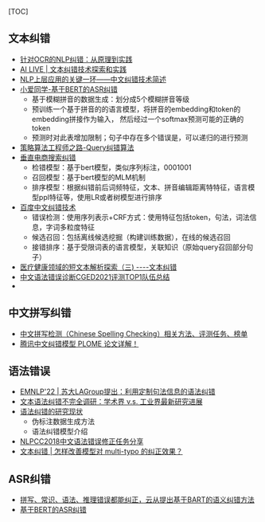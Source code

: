 [TOC]




## 文本纠错

- [针对OCR的NLP纠错：从原理到实践](https://zhuanlan.zhihu.com/p/179957371)
- [AI LIVE | 文本纠错技术探索和实践](https://zhuanlan.zhihu.com/p/159101860)
- [NLP上层应用的关键一环——中文纠错技术简述](https://zhuanlan.zhihu.com/p/82807092)
- [小爱同学-基于BERT的ASR纠错](https://mp.weixin.qq.com/s?__biz=MzU1NTMyOTI4Mw==&mid=2247503412&idx=1&sn=75ef312902713d3766a43a6c71e1024e&chksm=fbd77c58cca0f54e3a9ffbe9ec075a144e8b16a171287367173d4a0d69f511106335c7b05298&scene=27#wechat_redirect)
  - 基于模糊拼音的数据生成：划分成5个模糊拼音等级
  - 预训练一个基于拼音的的语言模型，将拼音的embedding和token的embedding拼接作为输入，
  然后经过一个softmax预测可能的正确的token
  - 预测时对此表增加限制；句子中存在多个错误是，可以递归的进行预测
- [策略算法工程师之路-Query纠错算法](https://zhuanlan.zhihu.com/p/145198390)
- [垂直电商搜索纠错](https://zhuanlan.zhihu.com/p/161946260)
  - 检错模型：基于bert模型，类似序列标注，0001001
  - 召回模型：基于bert模型的MLM机制
  - 排序模型：根据纠错前后词频特征，文本、拼音编辑距离特特征，语言模型ppl特征等，使用LR或者树模型进行排序
- [百度中文纠错技术](https://www.infoq.cn/article/25fsqE_h9ltDkfLJlcti)
  - 错误检测：使用序列表示+CRF方式：使用特征包括token，句法，词法信息，字词多粒度特征
  - 候选召回：包括离线候选挖掘（构建训练数据），在线的候选召回
  - 接错排序：基于受限词表的语言模型，关联知识（原始query召回部分句子）
- [医疗健康领域的短文本解析探索（三) ----文本纠错](https://mp.weixin.qq.com/s?__biz=MjM5ODkzMzMwMQ==&mid=2650415123&idx=2&sn=f3e17a19b9bb96627d24d96ee8167dc5&chksm=becda64989ba2f5fef5eac58743e17d4fc97440b11df1658d8ef50c171fb118f71f57ee58c03&mpshare=1&scene=24&srcid=0731WF3sx2ekxIjHQuttwsFS&sharer_sharetime=1596188559215&sharer_shareid=9d627645afe156ff11b0a8519d982bcd&exportkey=AxZACC%2FGGHzrwIQGtUNf4mY%3D&pass_ticket=IL%2BeHRprAt5yAlLjjC250jaLkeHDOYyDyV4vRbYX%2F0r7c3KJ%2FwPqrBhOiTesV9Z9&wx_header=0#rd)
- [中文语法错误诊断CGED2021评测TOP1队伍总结](https://zhuanlan.zhihu.com/p/444117518)
- 


## 中文拼写纠错
- [中文拼写检测（Chinese Spelling Checking）相关方法、评测任务、榜单](https://blog.csdn.net/qq_36426650/article/details/122807019)
- [腾讯中文纠错模型 PLOME 论文详解！](https://juejin.cn/post/7039144348021162021)

## 语法错误
- [EMNLP'22 | 苏大LAGroup提出：利用定制句法信息的语法纠错](https://mp.weixin.qq.com/s/Y1iMxfhJ9xMKiOE9e8P7Rw)
- [文本语法纠错不完全调研：学术界 v.s. 工业界最新研究进展](https://mp.weixin.qq.com/s/Dj8KIe6LbVGonV-Kk9mO2Q)
- [语法纠错的研究现状](https://mp.weixin.qq.com/s/0_qp1WsrEsjnj8ST4zQyTQ)
  - 伪标注数据生成方法
  - 语法纠错模型介绍
- [NLPCC2018中文语法错误修正任务分享](http://techblog.youdao.com/?p=1281)
- [文本纠错 | 怎样改善模型对 multi-typo 的纠正效果？](https://mp.weixin.qq.com/s/GIOQo3iguAJ5MgW7MjMZww)

## ASR纠错
- [拼写、常识、语法、推理错误都能纠正，云从提出基于BART的语义纠错方法](https://mp.weixin.qq.com/s/uGeQgyPUfz5VRlpp1pnCbA)
- [基于BERT的ASR纠错](https://mp.weixin.qq.com/s/Y1iMxfhJ9xMKiOE9e8P7Rw)